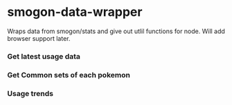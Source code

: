 # smogon-data-wrapper
Wraps data from smogon/stats and give out utlil functions for node.
Will add browser support later.

### Get latest usage data 

### Get Common sets of each pokemon 

### Usage trends
